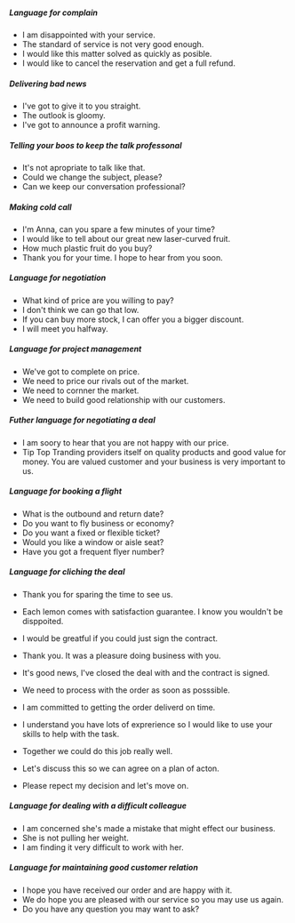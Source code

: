 ##### Language for complain
* I am disappointed with your service.
* The standard of service is not very good enough.
* I would like this matter solved as quickly as posible.
* I would like to cancel the reservation and get a full refund.

##### Delivering bad news
* I've got to give it to you straight.
* The outlook is gloomy.
* I've got to announce a profit warning.

##### Telling your boos to keep the talk professonal
* It's not apropriate to talk like that.
* Could we change the subject, please?
* Can we keep our conversation professional?

##### Making cold call
* I'm Anna, can you spare a few minutes of your time?
* I would like to tell about our great new laser-curved fruit.
* How much plastic fruit do you buy?
* Thank you for your time. I hope to hear from you soon.

##### Language for negotiation
* What kind of price are you willing to pay?
* I don't think we can go that low.
* If you can buy more stock, I can offer you a bigger discount.
* I will meet you halfway.

##### Language for project management
* We've got to complete on price.
* We need to price our rivals out of the market.
* We need to cornner the market.
* We need to build good relationship with our customers.

##### Futher language for negotiating a deal
* I am soory to hear that you are not happy with our price.
* Tip Top Tranding providers itself on quality products and good value for money. You are valued customer and your business
  is very important to us.
  
##### Language for booking a flight
* What is the outbound and return date?
* Do you want to fly business or economy?
* Do you want a fixed or flexible ticket?
* Would you like a window or aisle seat?
* Have you got a frequent flyer number?

##### Language for cliching the deal
* Thank you for sparing the time to see us.
* Each lemon comes with satisfaction guarantee. I know you wouldn't be disppoited.
* I would be greatful if you could just sign the contract.
* Thank you. It was a pleasure doing business with you.
* It's good news, I've closed the deal with and the contract is signed.
* We need to process with the order as soon as posssible.
* I am committed to getting the order deliverd on time.

* I understand you have lots of exprerience so I would like to use your skills to help with the task.
* Together we could do this job really well.
* Let's discuss this so we can agree on a plan of acton.
* Please repect my decision and let's move on.

##### Language for dealing with a difficult colleague
* I am concerned she's made a mistake that might effect our business.
* She is not pulling her weight.
* I am finding it very difficult to work with her.

##### Language for maintaining good customer relation
* I hope you have received our order and are happy with it.
* We do hope you are pleased with our service so you may use us again.
* Do you have any question you may want to ask?


